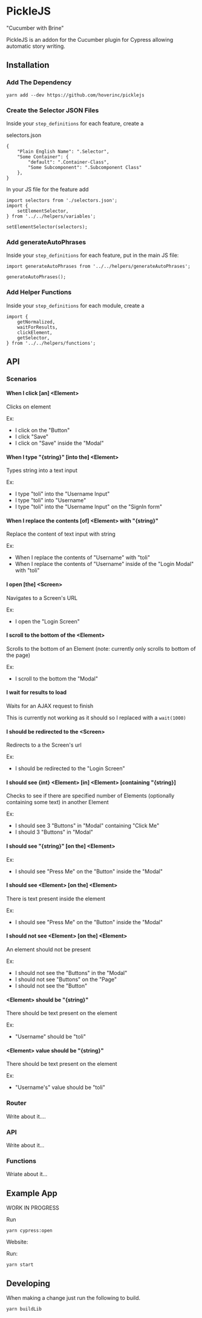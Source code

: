 # PickleJS
"Cucumber with Brine"

PickleJS is an addon for the Cucumber plugin for Cypress allowing automatic story writing.

## Installation
### Add The Dependency
```
yarn add --dev https://github.com/hoverinc/picklejs
```

### Create the Selector JSON Files
Inside your `step_definitions` for each feature, create a 

selectors.json
```
{
    "Plain English Name": ".Selector",
    "Some Container": {
        "default": ".Container-Class",
        "Some Subcomponent": ".Subcomponent Class"
    },
}
```

In your JS file for the feature add

```
import selectors from './selectors.json';
import {
    setElementSelector,
} from '../../helpers/variables';

setElementSelector(selectors);
```

### Add generateAutoPhrases
Inside your `step_definitions` for each feature, put in the main JS file:

```
import generateAutoPhrases from '../../helpers/generateAutoPhrases';

generateAutoPhrases();
```

### Add Helper Functions
Inside your `step_definitions` for each module, create a 
```
import {
    getNormalized,
    waitForResults,
    clickElement,
    getSelector,
} from '../../helpers/functions';
```

## API

### Scenarios
#### When I click [an] \<Element\>
Clicks on element

Ex:
* I click on the "Button"
* I click "Save"
* I click on "Save" inside the "Modal"


#### When I type "{string}" [into the] \<Element\>
Types string into a text input

Ex:
* I type "toli" into the "Username Input"
* I type "toli" into "Username"
* I type "toli" into the "Username Input" on the "SignIn form"

#### When I replace the contents [of] \<Element\> with "{string}"
Replace the content of text input with string

Ex:
* When I replace the contents of "Username" with "toli"
* When I replace the contents of "Username" inside of the "Login Modal" with "toli"


#### I open [the] \<Screen\>
Navigates to a Screen's URL

Ex:
* I open the "Login Screen"

#### I scroll to the bottom of the \<Element\>
Scrolls to the bottom of an Element (note: currently only scrolls to bottom of the page)

Ex:
* I scroll to the bottom the "Modal"


#### I wait for results to load
Waits for an AJAX request to finish

This is currently not working as it should so I replaced with a `wait(1000)`

#### I should be redirected to the \<Screen\>
Redirects to a the Screen's url

Ex:
* I should be redirected to the "Login Screen"

#### I should see {int} \<Element\> [in] \<Element\> [containing "{string}]
Checks to see if there are specified number of Elements (optionally containing some text) in another Element

Ex:
* I should see 3 "Buttons" in "Modal" containing "Click Me"
* I should 3 "Buttons" in "Modal"

#### I should see "{string}" [on the] \<Element\>

Ex:
* I should see "Press Me" on the "Button" inside the "Modal"

#### I should see \<Element\> [on the] \<Element\>
There is text present inside the element

Ex:
* I should see "Press Me" on the "Button" inside the "Modal"

#### I should not see \<Element\> [on the] \<Element\>
An element should not be present

Ex:
* I should not see the "Buttons" in the "Modal"
* I should not see "Buttons" on the "Page"
* I should not see the "Button"

#### \<Element\> should be "{string}"
There should be text present on the element

Ex:
* "Username" should be "toli"

#### \<Element\> value should be "{string}"
There should be text present on the element

Ex:
* "Username's" value should be "toli"

### Router
Write about it....


### API
Write about it...

### Functions
Wriate about it...

## Example App
WORK IN PROGRESS

Run
```
yarn cypress:open
```

Website:

Run:
```
yarn start
```

## Developing
When making a change just run the following to build.

```
yarn buildLib
```